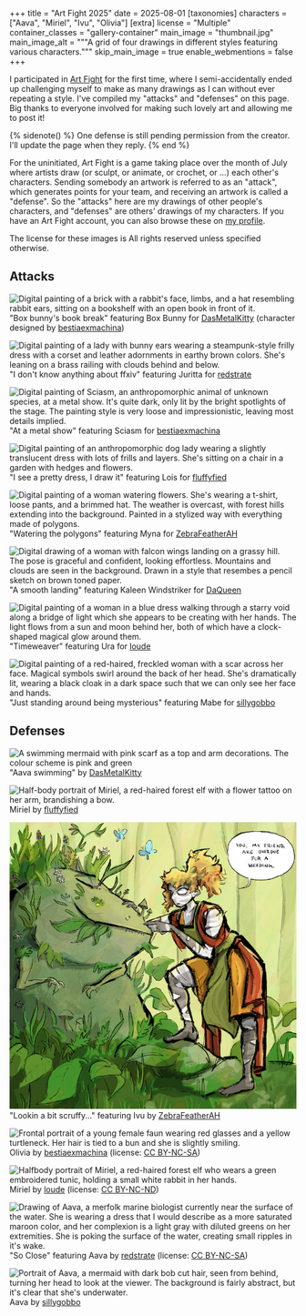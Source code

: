 +++
title = "Art Fight 2025"
date = 2025-08-01
[taxonomies]
characters = ["Aava", "Miriel", "Ivu", "Olivia"]
[extra]
license = "Multiple"
container_classes = "gallery-container"
main_image = "thumbnail.jpg"
main_image_alt = """A grid of four drawings in different styles featuring various characters."""
skip_main_image = true
enable_webmentions = false
+++

I participated in [Art Fight] for the first time,
where I semi-accidentally ended up challenging myself
to make as many drawings as I can without ever repeating a style.
I've compiled my "attacks" and "defenses" on this page.
Big thanks to everyone involved for making such lovely art
and allowing me to post it!

<!-- more -->

{% sidenote() %}
One defense is still pending permission from the creator.
I'll update the page when they reply.
{% end %}

For the uninitiated, Art Fight is a game taking place over the month of July
where artists draw (or sculpt, or animate, or crochet, or ...) each other's characters.
Sending somebody an artwork is referred to as an "attack",
which generates points for your team,
and receiving an artwork is called a "defense".
So the "attacks" here are my drawings of other people's characters,
and "defenses" are others' drawings of my characters.
If you have an Art Fight account, you can also browse these on [my profile].

The license for these images is All rights reserved unless specified otherwise.


## Attacks

![Digital painting of a brick with a rabbit's face, limbs, and a hat resembling rabbit ears,
sitting on a bookshelf with an open book in front of it.](af_attack_box_bunny.jpg)
"Box bunny's book break" featuring Box Bunny for [DasMetalKitty] (character designed by [bestiaexmachina])

![Digital painting of a lady with bunny ears wearing a steampunk-style frilly dress
with a corset and leather adornments in earthy brown colors.
She's leaning on a brass railing with clouds behind and below.](af_attack_juritta.jpg)
"I don't know anything about ffxiv" featuring Juritta for [redstrate]

![Digital painting of Sciasm, an anthropomorphic animal of unknown species, at a metal show.
It's quite dark, only lit by the bright spotlights of the stage.
The painting style is very loose and impressionistic, leaving most details implied.](af_attack_sciasm.jpg)
"At a metal show" featuring Sciasm for [bestiaexmachina]

![Digital painting of an anthropomorphic dog lady wearing a slightly translucent dress
with lots of frills and layers. She's sitting on a chair in a garden with hedges and flowers.](af_attack_lois.jpg)
"I see a pretty dress, I draw it" featuring Lois for [fluffyfied]

![Digital painting of a woman watering flowers.
She's wearing a t-shirt, loose pants, and a brimmed hat.
The weather is overcast, with forest hills extending into the background.
Painted in a stylized way with everything made of polygons.](af_attack_myna.jpg)
"Watering the polygons" featuring Myna for [ZebraFeatherAH]

![Digital drawing of a woman with falcon wings landing on a grassy hill.
The pose is graceful and confident, looking effortless. Mountains and clouds are seen in the background.
Drawn in a style that resembes a pencil sketch on brown toned paper.](af_attack_kaleen.jpg)
"A smooth landing" featuring Kaleen Windstriker for [DaQueen]

![Digital painting of a woman in a blue dress walking through a starry void
along a bridge of light which she appears to be creating with her hands.
The light flows from a sun and moon behind her,
both of which have a clock-shaped magical glow around them.](af_attack_ura.jpg)
"Timeweaver" featuring Ura for [loude]

![Digital painting of a red-haired, freckled woman with a scar across her face.
Magical symbols swirl around the back of her head. She's dramatically lit,
wearing a black cloak in a dark space such that we can only see her face and hands.](af_attack_mabe.jpg)
"Just standing around being mysterious" featuring Mabe for [sillygobbo]


## Defenses

![A swimming mermaid with pink scarf as a top and arm decorations.
The colour scheme is pink and green](af_defense_aava_dasmetalkitty.jpg)
"Aava swimming" by [DasMetalKitty]

![Half-body portrait of Miriel, a red-haired forest elf 
with a flower tattoo on her arm, brandishing a bow.](af_defense_miriel_fluffyfied.jpg)
Miriel by [fluffyfied]

![Ivu is saying to a sentient boulder, "you, my friend, are overdue for a weeding"](af_defense_ivu_zebrafeatherah.jpg)
"Lookin a bit scruffy..." featuring Ivu by [ZebraFeatherAH]

![Frontal portrait of a young female faun wearing red glasses and a yellow turtleneck.
Her hair is tied to a bun and she is slightly smiling.](af_defense_olivia_bestiaexmachina.jpg)
Olivia by [bestiaexmachina] (license: [CC BY-NC-SA])

![Halfbody portrait of Miriel, a red-haired forest elf who wears a green embroidered tunic,
holding a small white rabbit in her hands.](af_defense_miriel_loude.jpg)
Miriel by [loude] (license: [CC BY-NC-ND])

![Drawing of Aava, a merfolk marine biologist currently near the surface of the water.
She is wearing a dress that I would describe as a more saturated maroon color,
and her complexion is a light gray with diluted greens on her extremities.
She is poking the surface of the water, creating small ripples in it's wake.](af_defense_aava_redstrate.jpg)
"So Close" featuring Aava by [redstrate] (license: [CC BY-NC-SA])

![Portrait of Aava, a mermaid with dark bob cut hair, seen from behind, turning her head to look at the viewer.
The background is fairly abstract, but it's clear that she's underwater.](af_defense_aava_sillygobbo.jpg)
Aava by [sillygobbo]


[art fight]: https://artfight.net/
[my profile]: https://artfight.net/~Molentum
[DasMetalKitty]: https://mastoart.social/@Kitty
[bestiaexmachina]: https://artfight.net/~bestiaexmachina
[redstrate]: https://redstrate.com/
[fluffyfied]: https://fluffyfied.carrd.co/
[ZebraFeatherAH]: https://sunny.garden/@ZebraFeatherAH
[DaQueen]: https://artfight.net/~DaQueen
[loude]: https://mastodon.art/@loude
[sillygobbo]: https://bsky.app/profile/sillygobbo.bsky.social

[CC BY-SA]: https://creativecommons.org/licenses/by-sa/4.0/
[CC BY-NC-SA]: https://creativecommons.org/licenses/by-nc-sa/4.0/
[CC BY-NC-ND]: https://creativecommons.org/licenses/by-nc-nd/4.0/
